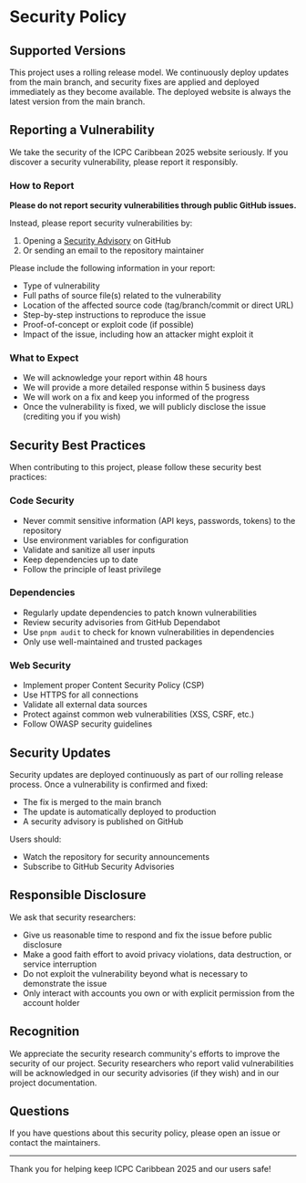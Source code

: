 # Security Policy

## Supported Versions

This project uses a rolling release model. We continuously deploy updates from the main branch, and security fixes are applied and deployed immediately as they become available. The deployed website is always the latest version from the main branch.

## Reporting a Vulnerability

We take the security of the ICPC Caribbean 2025 website seriously. If you discover a security vulnerability, please report it responsibly.

### How to Report

**Please do not report security vulnerabilities through public GitHub issues.**

Instead, please report security vulnerabilities by:

1. Opening a [Security Advisory](https://github.com/ragnarok22/icpc-caribbean-2025/security/advisories/new) on GitHub
2. Or sending an email to the repository maintainer

Please include the following information in your report:

- Type of vulnerability
- Full paths of source file(s) related to the vulnerability
- Location of the affected source code (tag/branch/commit or direct URL)
- Step-by-step instructions to reproduce the issue
- Proof-of-concept or exploit code (if possible)
- Impact of the issue, including how an attacker might exploit it

### What to Expect

- We will acknowledge your report within 48 hours
- We will provide a more detailed response within 5 business days
- We will work on a fix and keep you informed of the progress
- Once the vulnerability is fixed, we will publicly disclose the issue (crediting you if you wish)

## Security Best Practices

When contributing to this project, please follow these security best practices:

### Code Security

- Never commit sensitive information (API keys, passwords, tokens) to the repository
- Use environment variables for configuration
- Validate and sanitize all user inputs
- Keep dependencies up to date
- Follow the principle of least privilege

### Dependencies

- Regularly update dependencies to patch known vulnerabilities
- Review security advisories from GitHub Dependabot
- Use `pnpm audit` to check for known vulnerabilities in dependencies
- Only use well-maintained and trusted packages

### Web Security

- Implement proper Content Security Policy (CSP)
- Use HTTPS for all connections
- Validate all external data sources
- Protect against common web vulnerabilities (XSS, CSRF, etc.)
- Follow OWASP security guidelines

## Security Updates

Security updates are deployed continuously as part of our rolling release process. Once a vulnerability is confirmed and fixed:

- The fix is merged to the main branch
- The update is automatically deployed to production
- A security advisory is published on GitHub

Users should:

- Watch the repository for security announcements
- Subscribe to GitHub Security Advisories

## Responsible Disclosure

We ask that security researchers:

- Give us reasonable time to respond and fix the issue before public disclosure
- Make a good faith effort to avoid privacy violations, data destruction, or service interruption
- Do not exploit the vulnerability beyond what is necessary to demonstrate the issue
- Only interact with accounts you own or with explicit permission from the account holder

## Recognition

We appreciate the security research community's efforts to improve the security of our project. Security researchers who report valid vulnerabilities will be acknowledged in our security advisories (if they wish) and in our project documentation.

## Questions

If you have questions about this security policy, please open an issue or contact the maintainers.

---

Thank you for helping keep ICPC Caribbean 2025 and our users safe!
